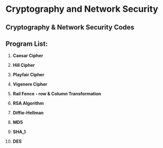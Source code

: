 # Cryptography and Network Security

## Cryptography & Network Security Codes

## Program List:

1. **Caesar Cipher**

2. **Hill Cipher**

3. **Playfair Cipher**

4. **Vigenere Cipher**

5. **Rail Fence - row & Column Transformation**

6. **RSA Algorithm**

7. **Diffie-Hellman**

8. **MD5**

9. **SHA_1**

10. **DES**













